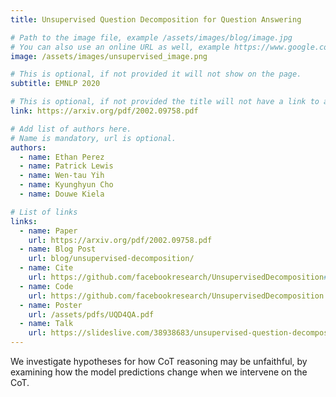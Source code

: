 ```yaml
---
title: Unsupervised Question Decomposition for Question Answering

# Path to the image file, example /assets/images/blog/image.jpg
# You can also use an online URL as well, example https://www.google.com/image.jpg
image: /assets/images/unsupervised_image.png

# This is optional, if not provided it will not show on the page.
subtitle: EMNLP 2020

# This is optional, if not provided the title will not have a link to anywhere
link: https://arxiv.org/pdf/2002.09758.pdf

# Add list of authors here.
# Name is mandatory, url is optional.
authors:
  - name: Ethan Perez
  - name: Patrick Lewis
  - name: Wen-tau Yih
  - name: Kyunghyun Cho
  - name: Douwe Kiela

# List of links
links:
  - name: Paper
    url: https://arxiv.org/pdf/2002.09758.pdf
  - name: Blog Post
    url: blog/unsupervised-decomposition/
  - name: Cite
    url: https://github.com/facebookresearch/UnsupervisedDecomposition#citation
  - name: Code
    url: https://github.com/facebookresearch/UnsupervisedDecomposition
  - name: Poster
    url: /assets/pdfs/UQD4QA.pdf
  - name: Talk
    url: https://slideslive.com/38938683/unsupervised-question-decomposition-for-question-answering
---
```


<!--Abstract-->

We investigate hypotheses for how CoT reasoning may be unfaithful, by examining how the model predictions change when we intervene on the CoT.
